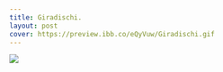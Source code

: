 ```yaml
---
title: Giradischi.
layout: post
cover: https://preview.ibb.co/eQyVuw/Giradischi.gif
---
```


![](https://image.ibb.co/kTdkSG/Giradischi.gif)
